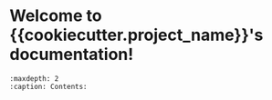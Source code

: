 # Welcome to {{cookiecutter.project_name}}'s documentation!

``` {toctree}
:maxdepth: 2
:caption: Contents:


```


